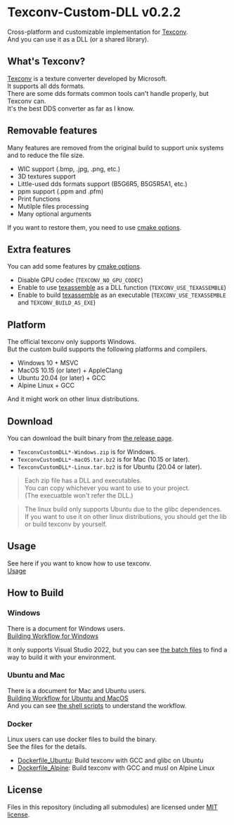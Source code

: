 # Texconv-Custom-DLL v0.2.2

Cross-platform and customizable implementation for [Texconv](https://github.com/microsoft/DirectXTex/wiki/Texconv).  
And you can use it as a DLL (or a shared library).  

## What's Texconv?

[Texconv](https://github.com/microsoft/DirectXTex/wiki/Texconv)
is a texture converter developed by Microsoft.  
It supports all dds formats.  
There are some dds formats common tools can't handle properly, but Texconv can.  
It's the best DDS converter as far as I know.  

## Removable features

Many features are removed from the original build to support unix systems and to reduce the file size.  
-   WIC support (.bmp, .jpg, .png, etc.)
-   3D textures support
-   Little-used dds formats support (B5G6R5, B5G5R5A1, etc.)
-   ppm support (.ppm and .pfm)
-   Print functions
-   Mutilple files processing
-   Many optional arguments

If you want to restore them, you need to use [cmake options](./CMake-Options.md).

## Extra features

You can add some features by [cmake options](./CMake-Options.md).
-   Disable GPU codec (`TEXCONV_NO_GPU_CODEC`)
-   Enable to use [texassemble](https://github.com/microsoft/DirectXTex/wiki/Texassemble) as a DLL function (`TEXCONV_USE_TEXASSEMBLE`)
-   Enable to build [texassemble](https://github.com/microsoft/DirectXTex/wiki/Texassemble) as an executable (`TEXCONV_USE_TEXASSEMBLE` and `TEXCONV_BUILD_AS_EXE`)

## Platform

The official texconv only supports Windows.  
But the custom build supports the following platforms and compilers.

-   Windows 10 + MSVC
-   MacOS 10.15 (or later) + AppleClang
-   Ubuntu 20.04 (or later) + GCC
-   Alpine Linux + GCC

And it might work on other linux distributions.  

## Download

You can download the built binary from [the release page](https://github.com/matyalatte/Texconv-Custom-DLL/releases).  

-   `TexconvCustomDLL*-Windows.zip` is for Windows.
-   `TexconvCustomDLL*-macOS.tar.bz2` is for Mac (10.15 or later).
-   `TexconvCustomDLL*-Linux.tar.bz2` is for Ubuntu (20.04 or later).
 
> Each zip file has a DLL and executables.  
> You can copy whichever you want to use to your project.  
> (The execuatble won't refer the DLL.)  

> The linux build only supports Ubuntu due to the glibc dependences.  
> If you want to use it on other linux distributions, you should get the lib or build texconv by yourself.  

## Usage

See here if you want to know how to use texconv.  
[Usage](./Usage.md)  

## How to Build

### Windows

There is a document for Windows users.  
[Building Workflow for Windows](./Build-on-Windows.md)  

It only supports Visual Studio 2022, but you can see [the batch files](../batch_files/) to find a way to build it with your environment.  

### Ubuntu and Mac

There is a document for Mac and Ubuntu users.  
[Building Workflow for Ubuntu and MacOS](./Build-on-Unix.md)  
And you can see [the shell scripts](../shell_scripts/) to understand the workflow.  

### Docker

Linux users can use docker files to build the binary.  
See the files for the details.  

- [Dockerfile_Ubuntu](../Dockerfile_Ubuntu): Build texconv with GCC and glibc on Ubuntu
- [Dockerfile_Alpine](../Dockerfile_Alpine): Build texconv with GCC and musl on Alpine Linux

## License
Files in this repository (including all submodules) are licensed under [MIT license](../LICENSE).
